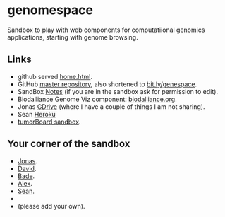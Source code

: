 genomespace
===========

Sandbox to play with web components for computatiional genomics applications, starting with genome browsing.

## Links
* github served [home.html](http://ibl.github.io/genomespace/home.html).
* GitHub [master repository](https://github.com/ibl/genomespace), also shortened to [bit.ly/genespace](http://bit.ly/genespace).
* SandBox [Notes](https://docs.google.com/a/mathbiol.org/document/d/1o8ej-cNQwcEJLRbrrAo8XG3s7gfD-u_M9F0MwfatKaM/edit#heading=h.5p13on351e3h) (if you are in the sandbox ask for permission to edit).
* Biodalliance Genome Viz component: [biodalliance.org](http://www.biodalliance.org/).
* Jonas [GDrive](https://www.googledrive.com/host/0BwwZEXS3GesiTjlHSmlOcEJaeDA/GenomeSpace/) (where I have a couple of things I am not sharing).
* Sean [Heroku](http://seanwilkinson.herokuapp.com/biodalliance/index.html)
* [tumorBoard sandbox](http://ibl.github.io/genomespace/tumorBoard.html).

## Your corner of the sandbox
* [Jonas](http://ibl.github.io/genomespace/jonas.html).
* [David](http://ibl.github.io/genomespace/home.html).
* [Bade](http://ibl.github.io/genomespace/bade.html).
* [Alex](http://ibl.github.io/genomespace/alex.html).
* [Sean]().
*
* (please add your own).
